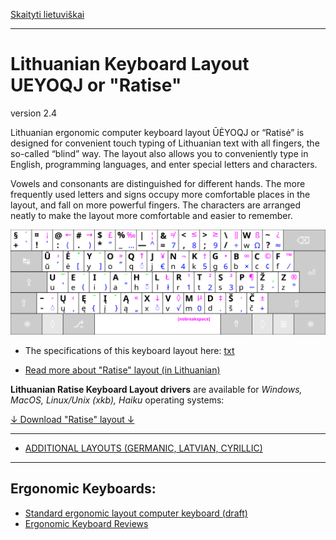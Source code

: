 [Skaityti lietuviškai](README.md)

------------------------------------

# Lithuanian Keyboard Layout UEYOQJ or "Ratise"

version 2.4

Lithuanian ergonomic computer keyboard layout ŪĖYOQJ or “Ratisė” is designed for convenient touch typing of Lithuanian text with all fingers, the so-called “blind” way. The layout also allows you to conveniently type in English, programming languages, and enter special letters and characters.

Vowels and consonants are distinguished for different hands. The more frequently used letters and signs occupy more comfortable places in the layout, and fall on more powerful fingers. The characters are arranged neatly to make the layout more comfortable and easier to remember.

![Ratise layout](docs/images/kb_lt_ratise_viskas.svg)

+ The specifications of this keyboard layout here: [txt](SPECIFICATIONS.txt)

+ [Read more about "Ratise" layout (in Lithuanian)](README.md)

__Lithuanian Ratise Keyboard Layout drivers__ are available for _Windows, MacOS, Linux/Unix (xkb), Haiku_ operating systems:

[↓ Download "Ratise" layout ↓](https://github.com/albuck/Ratise-layout/zipball/master)

------------------------------------------------------------------------------------

- [ADDITIONAL LAYOUTS (GERMANIC, LATVIAN, CYRILLIC)](docs/additional_layouts.md)

------------------------------------------------------------------------------------

## Ergonomic Keyboards:

- [Standard ergonomic layout computer keyboard (draft)](https://albuck.github.io/SEL-keyboard/)
- [Ergonomic Keyboard Reviews](http://xahlee.info/kbd/ergonomic_keyboards_index.html)
